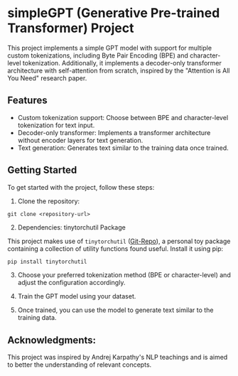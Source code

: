 # simpleGPT (Generative Pre-trained Transformer) Project

This project implements a simple GPT model with support for multiple custom tokenizations, including Byte Pair Encoding (BPE) and character-level tokenization. Additionally, it implements a decoder-only transformer architecture with self-attention from scratch, inspired by the "Attention is All You Need" research paper.

## Features

- Custom tokenization support: Choose between BPE and character-level tokenization for text input.
- Decoder-only transformer: Implements a transformer architecture without encoder layers for text generation.
- Text generation: Generates text similar to the training data once trained.

## Getting Started

To get started with the project, follow these steps:

1. Clone the repository:

```
git clone <repository-url>
```

2. Dependencies: tinytorchutil Package

This project makes use of `tinytorchutil` ([Git-Repo](https://github.com/Chainathan/tiny-torch-util)), a personal toy package containing a collection of utility functions found useful. Install it using pip:

```bash
pip install tinytorchutil
```

3. Choose your preferred tokenization method (BPE or character-level) and adjust the configuration accordingly.

4. Train the GPT model using your dataset.

5. Once trained, you can use the model to generate text similar to the training data.

## Acknowledgments:

This project was inspired by Andrej Karpathy's NLP teachings and is aimed to better the understanding of relevant concepts.
